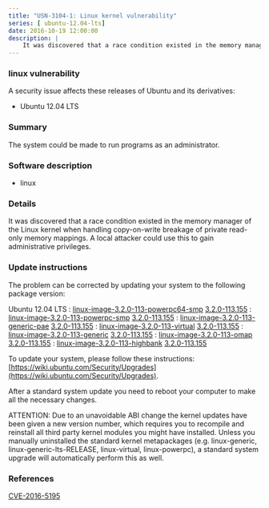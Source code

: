 ```yaml
---
title: "USN-3104-1: Linux kernel vulnerability"
series: [ ubuntu-12.04-lts]
date: 2016-10-19 12:00:00
description: |
    It was discovered that a race condition existed in the memory manager of the Linux kernel when handling copy-on-write breakage of private read-only memory mappings. A local attacker could use this to gain administrative privileges. 
--- 
```

 
### linux vulnerability

A security issue affects these releases of Ubuntu and its derivatives:

* Ubuntu 12.04 LTS

### Summary

The system could be made to run programs as an administrator. 

### Software description

* linux 

### Details

It was discovered that a race condition existed in the memory manager of the Linux kernel when handling copy-on-write breakage of private read-only memory mappings. A local attacker could use this to gain administrative privileges. 

### Update instructions

The problem can be corrected by updating your system to the following package version:

Ubuntu 12.04 LTS
 : [linux-image-3.2.0-113-powerpc64-smp](https://launchpad.net/ubuntu/+source/linux) <span> [3.2.0-113.155](https://launchpad.net/ubuntu/+source/linux/3.2.0-113.155) </span> 
 : [linux-image-3.2.0-113-powerpc-smp](https://launchpad.net/ubuntu/+source/linux) <span> [3.2.0-113.155](https://launchpad.net/ubuntu/+source/linux/3.2.0-113.155) </span> 
 : [linux-image-3.2.0-113-generic-pae](https://launchpad.net/ubuntu/+source/linux) <span> [3.2.0-113.155](https://launchpad.net/ubuntu/+source/linux/3.2.0-113.155) </span> 
 : [linux-image-3.2.0-113-virtual](https://launchpad.net/ubuntu/+source/linux) <span> [3.2.0-113.155](https://launchpad.net/ubuntu/+source/linux/3.2.0-113.155) </span> 
 : [linux-image-3.2.0-113-generic](https://launchpad.net/ubuntu/+source/linux) <span> [3.2.0-113.155](https://launchpad.net/ubuntu/+source/linux/3.2.0-113.155) </span> 
 : [linux-image-3.2.0-113-omap](https://launchpad.net/ubuntu/+source/linux) <span> [3.2.0-113.155](https://launchpad.net/ubuntu/+source/linux/3.2.0-113.155) </span> 
 : [linux-image-3.2.0-113-highbank](https://launchpad.net/ubuntu/+source/linux) <span> [3.2.0-113.155](https://launchpad.net/ubuntu/+source/linux/3.2.0-113.155) </span> 

To update your system, please follow these instructions: [https://wiki.ubuntu.com/Security/Upgrades](https://wiki.ubuntu.com/Security/Upgrades).

After a standard system update you need to reboot your computer to make all the necessary changes.

ATTENTION: Due to an unavoidable ABI change the kernel updates have been given a new version number, which requires you to recompile and reinstall all third party kernel modules you might have installed. Unless you manually uninstalled the standard kernel metapackages (e.g. linux-generic, linux-generic-lts-RELEASE, linux-virtual, linux-powerpc), a standard system upgrade will automatically perform this as well. 

### References

 [CVE-2016-5195](http://people.ubuntu.com/~ubuntu-security/cve/CVE-2016-5195)
 
